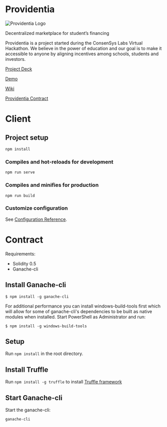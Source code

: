 # Providentia

![Providentia Logo](https://providentia.network/providentia-logo-color.png)

Decentralized marketplace for student’s financing

Providentia is a project started during the ConsenSys Labs Virtual Hackathon. We believe in the power of education and our goal is to make it accessible to anyone by aligning incentives among schools, students and investors. 

[Project Deck](https://docs.google.com/presentation/d/1fpNgI7xpRjkgp3_P1mCDgFF6ZIZ72lnBsix1NoXmHXY/edit?usp=sharing)

[Demo](https://providentia.network)

[Wiki](https://github.com/ugolino/providentia/wiki)

[Providentia Contract](https://ropsten.etherscan.io/address/0xb31e7251465c4ff3428b669d701ca7702b6b4f81)

# Client

## Project setup
```
npm install
```

### Compiles and hot-reloads for development
```
npm run serve
```

### Compiles and minifies for production
```
npm run build
```


### Customize configuration
See [Configuration Reference](https://cli.vuejs.org/config/).


# Contract

Requirements:
* Solidity 0.5
* Ganache-cli

## Install Ganache-cli

`$ npm install -g ganache-cli`

For additional performance you can install windows-build-tools first which will allow for some of ganache-cli's dependencies to be built as native modules when installed. Start PowerShell as Administrator and run:

`$ npm install -g windows-build-tools`

## Setup
Run `npm install` in the root directory.

## Install Truffle
Run `npm install -g truffle` to install [Truffle framework](http://truffleframework.com/docs/getting_started/installation)

## Start Ganache-cli

Start the ganache-cli:

`ganache-cli `


